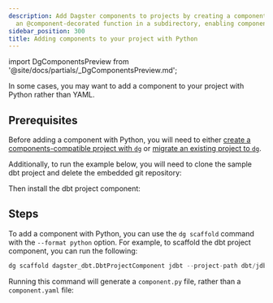 ```yaml
---
description: Add Dagster components to projects by creating a component.py file with
  an @component-decorated function in a subdirectory, enabling component customization.
sidebar_position: 300
title: Adding components to your project with Python
---
```


import DgComponentsPreview from '@site/docs/partials/\_DgComponentsPreview.md';

<DgComponentsPreview />

In some cases, you may want to add a component to your project with Python rather than YAML.

## Prerequisites

Before adding a component with Python, you will need to either [create a components-compatible project with `dg`](/guides/labs/dg/creating-a-project) or [migrate an existing project to `dg`](/guides/labs/dg/incrementally-adopting-dg/migrating-project).

Additionally, to run the example below, you will need to clone the sample dbt project and delete the embedded git repository:

<CliInvocationExample path="docs_snippets/docs_snippets/guides/components/index/17-jaffle-clone.txt" />

Then install the dbt project component:

<Tabs groupId="package-manager">
  <TabItem value="uv" label="uv">
    <CliInvocationExample path="docs_snippets/docs_snippets/guides/components/index/18-uv-add-dbt.txt" />
  </TabItem>
  <TabItem value="pip" label="pip">
    <CliInvocationExample path="docs_snippets/docs_snippets/guides/components/index/18-pip-add-dbt.txt" />
  </TabItem>
</Tabs>

## Steps

To add a component with Python, you can use the `dg scaffold` command with the `--format python` option. For example, to scaffold the dbt project component, you can run the following:

```python
dg scaffold dagster_dbt.DbtProjectComponent jdbt --project-path dbt/jdbt --format python
```

Running this command will generate a `component.py` file, rather than a `component.yaml` file:

<CliInvocationExample path="docs_snippets/docs_snippets/guides/components/python-components/tree.txt" />
